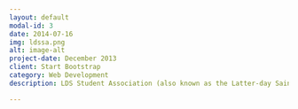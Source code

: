 ```yaml
---
layout: default
modal-id: 3
date: 2014-07-16
img: ldssa.png
alt: image-alt
project-date: December 2013
client: Start Bootstrap
category: Web Development
description: LDS Student Association (also known as the Latter-day Saint Student Association or the LDSSA) is an organization affiliated with The Church of Jesus Christ of Latter-day Saints which offers Latter-day Saint university and college students and others social, religious, and recreational activities.

---
```

